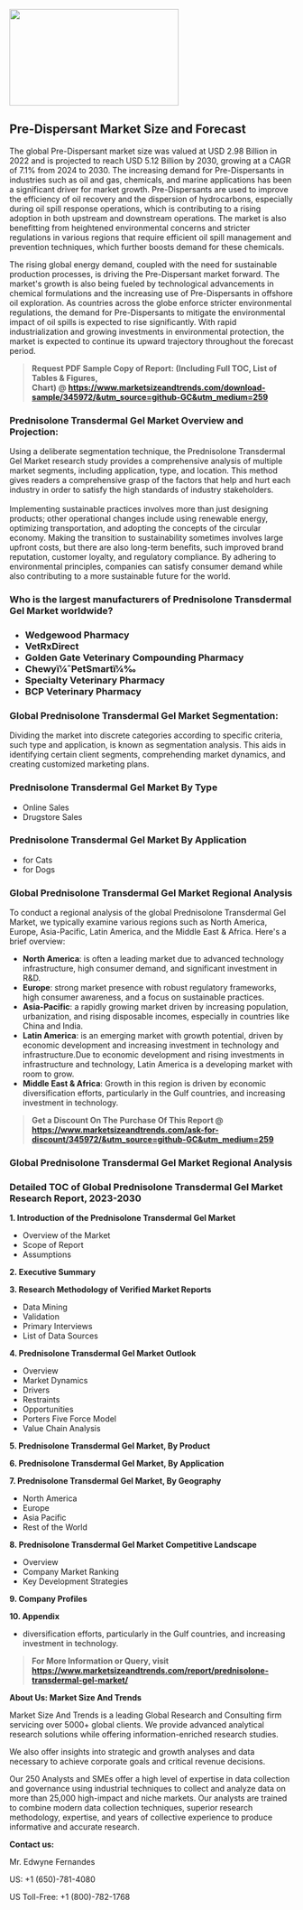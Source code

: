 <p><img class="alignnone size-medium wp-image-20088" src="https://ffe5etoiles.com/wp-content/uploads/2024/12/MST1-300x171.png" alt="" width="300" height="171" /></p><h2>Pre-Dispersant Market Size and Forecast</h2><p>The global Pre-Dispersant market size was valued at USD 2.98 Billion in 2022 and is projected to reach USD 5.12 Billion by 2030, growing at a CAGR of 7.1% from 2024 to 2030. The increasing demand for Pre-Dispersants in industries such as oil and gas, chemicals, and marine applications has been a significant driver for market growth. Pre-Dispersants are used to improve the efficiency of oil recovery and the dispersion of hydrocarbons, especially during oil spill response operations, which is contributing to a rising adoption in both upstream and downstream operations. The market is also benefitting from heightened environmental concerns and stricter regulations in various regions that require efficient oil spill management and prevention techniques, which further boosts demand for these chemicals.</p><p>The rising global energy demand, coupled with the need for sustainable production processes, is driving the Pre-Dispersant market forward. The market's growth is also being fueled by technological advancements in chemical formulations and the increasing use of Pre-Dispersants in offshore oil exploration. As countries across the globe enforce stricter environmental regulations, the demand for Pre-Dispersants to mitigate the environmental impact of oil spills is expected to rise significantly. With rapid industrialization and growing investments in environmental protection, the market is expected to continue its upward trajectory throughout the forecast period.</p></p><blockquote id="" class=""><strong>Request PDF Sample Copy of Report: (Including Full TOC, List of Tables &amp; Figures, Chart)&nbsp;@&nbsp;<strong><a href="https://www.marketsizeandtrends.com/download-sample/345972/&utm_source=github-GC&utm_medium=259" target="_blank">https://www.marketsizeandtrends.com/download-sample/345972/&utm_source=github-GC&utm_medium=259</a></strong></strong></blockquote><h3 id="" class="">Prednisolone Transdermal Gel Market&nbsp;Overview and Projection:</h3><p id="" class="">Using a deliberate segmentation technique, the Prednisolone Transdermal Gel Market research study provides a comprehensive analysis of multiple market segments, including application, type, and location. This method gives readers a comprehensive grasp of the factors that help and hurt each industry in order to satisfy the high standards of industry stakeholders. <br /> <br />Implementing sustainable practices involves more than just designing products; other operational changes include using renewable energy, optimizing transportation, and adopting the concepts of the circular economy. Making the transition to sustainability sometimes involves large upfront costs, but there are also long-term benefits, such improved brand reputation, customer loyalty, and regulatory compliance. By adhering to environmental principles, companies can satisfy consumer demand while also contributing to a more sustainable future for the world.</p><h3 id="" class="">Who is the largest manufacturers of&nbsp;Prednisolone Transdermal Gel Market worldwide?</h3><h3 class=""><p><ul><li>Wedgewood Pharmacy </li><li> VetRxDirect </li><li> Golden Gate Veterinary Compounding Pharmacy </li><li> Chewyï¼ˆPetSmartï¼‰ </li><li> Specialty Veterinary Pharmacy </li><li> BCP Veterinary Pharmacy</li></ul></p></h3><h3 id="" class="">Global&nbsp;Prednisolone Transdermal Gel Market Segmentation:</h3><p id="" class="">Dividing the market into discrete categories according to specific criteria, such type and application, is known as segmentation analysis. This aids in identifying certain client segments, comprehending market dynamics, and creating customized marketing plans.</p><h3 id="" class="">Prednisolone Transdermal Gel Market&nbsp;By Type</h3><p><p><ul><li>Online Sales</li><li> Drugstore Sales</p></li></ul></p></p><h3 id="" class="">Prednisolone Transdermal Gel Market&nbsp;By Application</h3><p class=""><p><ul><li>for Cats</li><li> for Dogs</li></ul></p></p><h3 id="" class="">Global Prednisolone Transdermal Gel Market Regional Analysis</h3><p id="" class="">To conduct a regional analysis of the global Prednisolone Transdermal Gel Market, we typically examine various regions such as North America, Europe, Asia-Pacific, Latin America, and the Middle East &amp; Africa. Here's a brief overview:</p><ul><li><strong>North America</strong>: is often a leading market due to advanced technology infrastructure, high consumer demand, and significant investment in R&amp;D.</li><li><strong>Europe</strong>: strong market presence with robust regulatory frameworks, high consumer awareness, and a focus on sustainable practices.</li><li><strong>Asia-Pacific</strong>: a rapidly growing market driven by increasing population, urbanization, and rising disposable incomes, especially in countries like China and India.</li><li><strong>Latin America</strong>: is an emerging market with growth potential, driven by economic development and increasing investment in technology and infrastructure.Due to economic development and rising investments in infrastructure and technology, Latin America is a developing market with room to grow.</li><li><strong>Middle East &amp; Africa</strong>: Growth in this region is driven by economic diversification efforts, particularly in the Gulf countries, and increasing investment in technology.</li></ul><blockquote id="" class=""><strong>Get a Discount On The Purchase Of This Report @ <strong><a href="https://www.marketsizeandtrends.com/ask-for-discount/345972/&utm_source=github-GC&utm_medium=259" target="_blank">https://www.marketsizeandtrends.com/ask-for-discount/345972/&utm_source=github-GC&utm_medium=259</a></strong></strong></blockquote><h3 id="" class="">Global Prednisolone Transdermal Gel Market Regional Analysis</h3><h3 id="" class="">Detailed TOC of Global Prednisolone Transdermal Gel Market Research Report, 2023-2030</h3><p id="" class=""><strong>1. Introduction of the Prednisolone Transdermal Gel Market</strong></p><ul><li>Overview of the Market</li><li>Scope of Report</li><li>Assumptions</li></ul><p id="" class=""><strong>2. Executive Summary</strong></p><p id="" class=""><strong>3. Research Methodology of Verified Market Reports</strong></p><ul><li>Data Mining</li><li>Validation</li><li>Primary Interviews</li><li>List of Data Sources</li></ul><p id="" class=""><strong>4. Prednisolone Transdermal Gel Market Outlook</strong></p><ul><li>Overview</li><li>Market Dynamics</li><li>Drivers</li><li>Restraints</li><li>Opportunities</li><li>Porters Five Force Model</li><li>Value Chain Analysis</li></ul><p id="" class=""><strong>5. Prednisolone Transdermal Gel Market, By Product</strong></p><p id="" class=""><strong>6. Prednisolone Transdermal Gel Market, By Application</strong></p><p id="" class=""><strong>7. Prednisolone Transdermal Gel Market, By Geography</strong></p><ul><li>North America</li><li>Europe</li><li>Asia Pacific</li><li>Rest of the World</li></ul><p id="" class=""><strong>8. Prednisolone Transdermal Gel Market Competitive Landscape</strong></p><ul><li>Overview</li><li>Company Market Ranking</li><li>Key Development Strategies</li></ul><p id="" class=""><strong>9. Company Profiles</strong></p><p id="" class=""><strong>10. Appendix</strong></p><ul><li>diversification efforts, particularly in the Gulf countries, and increasing investment in technology.</li></ul><blockquote id="" class=""><strong>For More Information or Query, visit <strong><strong><a href="https://www.marketsizeandtrends.com/report/prednisolone-transdermal-gel-market/" target="_blank">https://www.marketsizeandtrends.com/report/prednisolone-transdermal-gel-market/</a></strong></strong></strong></blockquote><p id="" class=""><strong>About Us: Market Size And Trends</strong></p><p id="" class="">Market Size And Trends is a leading Global Research and Consulting firm servicing over 5000+ global clients. We provide advanced analytical research solutions while offering information-enriched research studies.</p><p id="" class="">We also offer insights into strategic and growth analyses and data necessary to achieve corporate goals and critical revenue decisions.</p><p id="" class="">Our 250 Analysts and SMEs offer a high level of expertise in data collection and governance using industrial techniques to collect and analyze data on more than 25,000 high-impact and niche markets. Our analysts are trained to combine modern data collection techniques, superior research methodology, expertise, and years of collective experience to produce informative and accurate research.</p><p id="" class=""><strong>Contact us:</strong></p><p id="" class="">Mr. Edwyne Fernandes</p><p id="" class="">US: +1 (650)-781-4080</p><p id="" class="">US Toll-Free: +1 (800)-782-1768</p>
